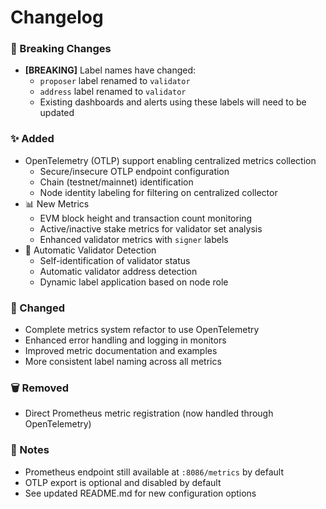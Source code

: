# Changelog

### 🚨 Breaking Changes
- **[BREAKING]** Label names have changed:
  - `proposer` label renamed to `validator`
  - `address` label renamed to `validator`
  - Existing dashboards and alerts using these labels will need to be updated

### ✨ Added
- OpenTelemetry (OTLP) support enabling centralized metrics collection
  - Secure/insecure OTLP endpoint configuration
  - Chain (testnet/mainnet) identification
  - Node identity labeling for filtering on centralized collector
- 📊 New Metrics
  - EVM block height and transaction count monitoring
  - Active/inactive stake metrics for validator set analysis
  - Enhanced validator metrics with `signer` labels
- 🤖 Automatic Validator Detection
  - Self-identification of validator status
  - Automatic validator address detection
  - Dynamic label application based on node role

### 🔄 Changed
- Complete metrics system refactor to use OpenTelemetry
- Enhanced error handling and logging in monitors
- Improved metric documentation and examples
- More consistent label naming across all metrics

### 🗑️ Removed
- Direct Prometheus metric registration (now handled through OpenTelemetry)

### 📝 Notes
- Prometheus endpoint still available at `:8086/metrics` by default
- OTLP export is optional and disabled by default
- See updated README.md for new configuration options
